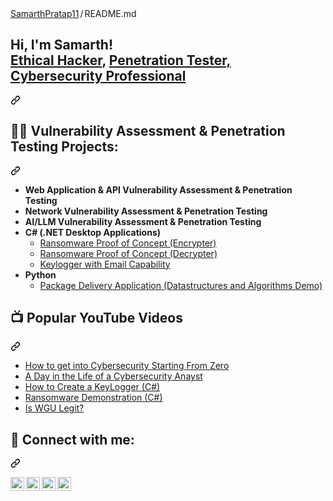  <div class="Box mt-4 profile-readme" >
  <div class="Box-body p-4">
    <div class="d-flex flex-justify-between">
      <div class="text-mono text-small mb-3">
        <a
          href="/samarthpratap11/Samarth-Pratap"
          class="no-underline Linka--primary"
        >SamarthPratap11</a><span
          class="color-fg-muted d-inline-block"
          style="padding:0px 2px;"
        >/</span>README<span
         class="color-fg-muted"
        >.md</span>
      </div>
       </div>
    <article class="markdown-body entry-content container-lg f5" itemprop="text"><div class="markdown-heading" dir="auto"><h1 class="heading-element" dir="auto">Hi, I'm Samarth! <br><a href="https://github.com/samarthpratap11">Ethical Hacker</a>, <a href="https://www.linkedin.com/in/samarth-pratap-823489249/" rel="nofollow">Penetration Tester, Cybersecurity Professional</a></h1><a id="user-content-hi-im-Samarth-Ethical-Hacker-Penetration-Tester-cybersecurity-professional" class="anchor" aria-label="Permalink: Hi, I'm Samarth! Ethical Hacker, Penetration Tester, Cybersecurity Professional" href="#hi-im-samarth-ethical-hacker-penetration-tester-cybersecurity-professional"><svg class="octicon octicon-link" viewBox="0 0 16 16" version="1.1" width="16" height="16" aria-hidden="true"><path d="m7.775 3.275 1.25-1.25a3.5 3.5 0 1 1 4.95 4.95l-2.5 2.5a3.5 3.5 0 0 1-4.95 0 .751.751 0 0 1 .018-1.042.751.751 0 0 1 1.042-.018 1.998 1.998 0 0 0 2.83 0l2.5-2.5a2.002 2.002 0 0 0-2.83-2.83l-1.25 1.25a.751.751 0 0 1-1.042-.018.751.751 0 0 1-.018-1.042Zm-4.69 9.64a1.998 1.998 0 0 0 2.83 0l1.25-1.25a.751.751 0 0 1 1.042.018.751.751 0 0 1 .018 1.042l-1.25 1.25a3.5 3.5 0 1 1-4.95-4.95l2.5-2.5a3.5 3.5 0 0 1 4.95 0 .751.751 0 0 1-.018 1.042.751.751 0 0 1-1.042.018 1.998 1.998 0 0 0-2.83 0l-2.5 2.5a1.998 1.998 0 0 0 0 2.83Z"></path></svg></a></div>
<div class="markdown-heading" dir="auto"><h2 class="heading-element" dir="auto">👨‍💻 Vulnerability Assessment & Penetration Testing Projects:</h2><a id="user-content-‍-vulnerability-assessment-and-penetration-testing-projects" class="anchor" aria-label="Permalink: 👨‍💻 Vulnerability Assessment and Penetration Testing Projects:" href="#‍-vulnerability-assessment-and-penetration-testing-projects"><svg class="octicon octicon-link" viewBox="0 0 16 16" version="1.1" width="16" height="16" aria-hidden="true"><path d="m7.775 3.275 1.25-1.25a3.5 3.5 0 1 1 4.95 4.95l-2.5 2.5a3.5 3.5 0 0 1-4.95 0 .751.751 0 0 1 .018-1.042.751.751 0 0 1 1.042-.018 1.998 1.998 0 0 0 2.83 0l2.5-2.5a2.002 2.002 0 0 0-2.83-2.83l-1.25 1.25a.751.751 0 0 1-1.042-.018.751.751 0 0 1-.018-1.042Zm-4.69 9.64a1.998 1.998 0 0 0 2.83 0l1.25-1.25a.751.751 0 0 1 1.042.018.751.751 0 0 1 .018 1.042l-1.25 1.25a3.5 3.5 0 1 1-4.95-4.95l2.5-2.5a3.5 3.5 0 0 1 4.95 0 .751.751 0 0 1-.018 1.042.751.751 0 0 1-1.042.018 1.998 1.998 0 0 0-2.83 0l-2.5 2.5a1.998 1.998 0 0 0 0 2.83Z"></path></svg></a></div>
<ul dir="auto">
<li><b>Web Application & API Vulnerability Assessment & Penetration Testing</b>
</li>
<li><b>Network Vulnerability Assessment & Penetration Testing</b>
</li>
<li><b>AI/LLM Vulnerability Assessment & Penetration Testing</b>
</li>
<li><b>C# (.NET Desktop Applications)</b>
<ul dir="auto">
<li><a href="https://github.com/joshmadakor1/EncrypterPOC">Ransomware Proof of Concept (Encrypter)</a></li>
<li><a href="https://github.com/joshmadakor1/DecrypterPOC">Ransomware Proof of Concept (Decrypter)</a></li>
<li><a href="https://github.com/joshmadakor1/Key-Logger-With-Email">Keylogger with Email Capability</a></li>
</ul>
</li>
<li><b>Python</b>
<ul dir="auto">
<li><a href="https://github.com/joshmadakor1/Package-Delivery-Pathfinding-Algorithm">Package Delivery Application (Datastructures and Algorithms Demo)</a></li>
</ul>
</li>
</ul>
<div class="markdown-heading" dir="auto"><h2 class="heading-element" dir="auto">📺 Popular YouTube Videos</h2><a id="user-content--popular-youtube-videos" class="anchor" aria-label="Permalink: 📺 Popular YouTube Videos" href="#-popular-youtube-videos"><svg class="octicon octicon-link" viewBox="0 0 16 16" version="1.1" width="16" height="16" aria-hidden="true"><path d="m7.775 3.275 1.25-1.25a3.5 3.5 0 1 1 4.95 4.95l-2.5 2.5a3.5 3.5 0 0 1-4.95 0 .751.751 0 0 1 .018-1.042.751.751 0 0 1 1.042-.018 1.998 1.998 0 0 0 2.83 0l2.5-2.5a2.002 2.002 0 0 0-2.83-2.83l-1.25 1.25a.751.751 0 0 1-1.042-.018.751.751 0 0 1-.018-1.042Zm-4.69 9.64a1.998 1.998 0 0 0 2.83 0l1.25-1.25a.751.751 0 0 1 1.042.018.751.751 0 0 1 .018 1.042l-1.25 1.25a3.5 3.5 0 1 1-4.95-4.95l2.5-2.5a3.5 3.5 0 0 1 4.95 0 .751.751 0 0 1-.018 1.042.751.751 0 0 1-1.042.018 1.998 1.998 0 0 0-2.83 0l-2.5 2.5a1.998 1.998 0 0 0 0 2.83Z"></path></svg></a></div>
<ul dir="auto">
<li><a href="https://www.youtube.com/watch?v=a83ASGn_V_s" rel="nofollow">How to get into Cybersecurity Starting From Zero</a></li>
<li><a href="https://www.youtube.com/watch?v=uHy3oM7NnoU" rel="nofollow">A Day in the Life of a Cybersecurity Anayst</a></li>
<li><a href="https://www.youtube.com/watch?v=N-L9hklSlNk" rel="nofollow">How to Create a KeyLogger (C#)</a></li>
<li><a href="https://www.youtube.com/watch?v=OfvdQeh79s0" rel="nofollow">Ransomware Demonstration (C#)</a></li>
<li><a href="https://www.youtube.com/watch?v=E2MwRWxDBkA" rel="nofollow">Is WGU Legit?</a></li>
</ul>
<div class="markdown-heading" dir="auto"><h2 class="heading-element" dir="auto"> 🤳 Connect with me:</h2><a id="user-content---connect-with-me" class="anchor" aria-label="Permalink:  🤳 Connect with me:" href="#--connect-with-me"><svg class="octicon octicon-link" viewBox="0 0 16 16" version="1.1" width="16" height="16" aria-hidden="true"><path d="m7.775 3.275 1.25-1.25a3.5 3.5 0 1 1 4.95 4.95l-2.5 2.5a3.5 3.5 0 0 1-4.95 0 .751.751 0 0 1 .018-1.042.751.751 0 0 1 1.042-.018 1.998 1.998 0 0 0 2.83 0l2.5-2.5a2.002 2.002 0 0 0-2.83-2.83l-1.25 1.25a.751.751 0 0 1-1.042-.018.751.751 0 0 1-.018-1.042Zm-4.69 9.64a1.998 1.998 0 0 0 2.83 0l1.25-1.25a.751.751 0 0 1 1.042.018.751.751 0 0 1 .018 1.042l-1.25 1.25a3.5 3.5 0 1 1-4.95-4.95l2.5-2.5a3.5 3.5 0 0 1 4.95 0 .751.751 0 0 1-.018 1.042.751.751 0 0 1-1.042.018 1.998 1.998 0 0 0-2.83 0l-2.5 2.5a1.998 1.998 0 0 0 0 2.83Z"></path></svg></a></div>
<p dir="auto"><a href="https://www.youtube.com/c/joshmadakor" rel="nofollow"><img align="left" alt="JoshMadakor | YouTube" width="22px" src="https://camo.githubusercontent.com/7520747ab2ffa797efddeedb8f0c25f23282007b38d7e777e1801f89b73a4cac/68747470733a2f2f63646e2e6a7364656c6976722e6e65742f6e706d2f73696d706c652d69636f6e734076332f69636f6e732f796f75747562652e737667" data-canonical-src="https://cdn.jsdelivr.net/npm/simple-icons@v3/icons/youtube.svg" style="max-width: 100%;"></a>
<a href="https://twitter.com/joshmadakor" rel="nofollow"><img align="left" alt="JoshMadakor | Twitter" width="22px" src="https://camo.githubusercontent.com/533026dfdee621d17e836b92f49bfcd9ad2caa98f94724ce4c113baef804f811/68747470733a2f2f63646e2e6a7364656c6976722e6e65742f6e706d2f73696d706c652d69636f6e734076332f69636f6e732f747769747465722e737667" data-canonical-src="https://cdn.jsdelivr.net/npm/simple-icons@v3/icons/twitter.svg" style="max-width: 100%;"></a>
<a href="https://linkedin.com/in/joshmadakor" rel="nofollow"><img align="left" alt="JoshMadakor | LinkedIn" width="22px" src="https://camo.githubusercontent.com/70a7364e4cab5012925da3ac158a64a992e400152b366dbb71b90fef4b4a1264/68747470733a2f2f63646e2e6a7364656c6976722e6e65742f6e706d2f73696d706c652d69636f6e734076332f69636f6e732f6c696e6b6564696e2e737667" data-canonical-src="https://cdn.jsdelivr.net/npm/simple-icons@v3/icons/linkedin.svg" style="max-width: 100%;"></a>
<a href="https://www.instagram.com/joshmadakor/" rel="nofollow"><img align="left" alt="JoshMadakor | Instagram" width="22px" src="https://camo.githubusercontent.com/cd6de81833b9d2f409fda7041274601ec15a3de2004ae99a4a8c021d552bc823/68747470733a2f2f63646e2e6a7364656c6976722e6e65742f6e706d2f73696d706c652d69636f6e734076332f69636f6e732f696e7374616772616d2e737667" data-canonical-src="https://cdn.jsdelivr.net/npm/simple-icons@v3/icons/instagram.svg" style="max-width: 100%;"></a></p>

</article>
  </div>
</div>


